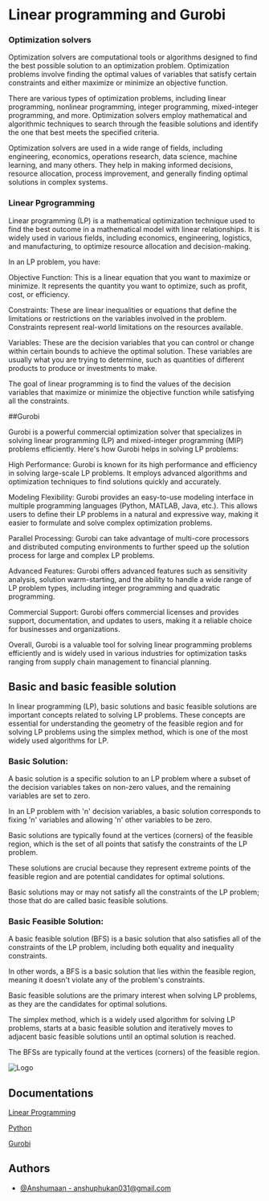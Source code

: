 # Linear programming and Gurobi

### Optimization solvers

Optimization solvers are computational tools or algorithms designed to find the best possible solution to an optimization problem. Optimization problems involve finding the optimal values of variables that satisfy certain constraints and either maximize or minimize an objective function.

There are various types of optimization problems, including linear programming, nonlinear programming, integer programming, mixed-integer programming, and more. Optimization solvers employ mathematical and algorithmic techniques to search through the feasible solutions and identify the one that best meets the specified criteria.

Optimization solvers are used in a wide range of fields, including engineering, economics, operations research, data science, machine learning, and many others. They help in making informed decisions, resource allocation, process improvement, and generally finding optimal solutions in complex systems.

### Linear Pgrogramming

Linear programming (LP) is a mathematical optimization technique used to find the best outcome in a mathematical model with linear relationships. It is widely used in various fields, including economics, engineering, logistics, and manufacturing, to optimize resource allocation and decision-making.

In an LP problem, you have:

Objective Function: This is a linear equation that you want to maximize or minimize. It represents the quantity you want to optimize, such as profit, cost, or efficiency.

Constraints: These are linear inequalities or equations that define the limitations or restrictions on the variables involved in the problem. Constraints represent real-world limitations on the resources available.

Variables: These are the decision variables that you can control or change within certain bounds to achieve the optimal solution. These variables are usually what you are trying to determine, such as quantities of different products to produce or investments to make.

The goal of linear programming is to find the values of the decision variables that maximize or minimize the objective function while satisfying all the constraints.

##Gurobi

Gurobi is a powerful commercial optimization solver that specializes in solving linear programming (LP) and mixed-integer programming (MIP) problems efficiently. Here's how Gurobi helps in solving LP problems:

High Performance: Gurobi is known for its high performance and efficiency in solving large-scale LP problems. It employs advanced algorithms and optimization techniques to find solutions quickly and accurately.

Modeling Flexibility: Gurobi provides an easy-to-use modeling interface in multiple programming languages (Python, MATLAB, Java, etc.). This allows users to define their LP problems in a natural and expressive way, making it easier to formulate and solve complex optimization problems.

Parallel Processing: Gurobi can take advantage of multi-core processors and distributed computing environments to further speed up the solution process for large and complex LP problems.

Advanced Features: Gurobi offers advanced features such as sensitivity analysis, solution warm-starting, and the ability to handle a wide range of LP problem types, including integer programming and quadratic programming.

Commercial Support: Gurobi offers commercial licenses and provides support, documentation, and updates to users, making it a reliable choice for businesses and organizations.

Overall, Gurobi is a valuable tool for solving linear programming problems efficiently and is widely used in various industries for optimization tasks ranging from supply chain management to financial planning.

## Basic and basic feasible solution

In linear programming (LP), basic solutions and basic feasible solutions are important concepts related to solving LP problems. These concepts are essential for understanding the geometry of the feasible region and for solving LP problems using the simplex method, which is one of the most widely used algorithms for LP.

### Basic Solution:

A basic solution is a specific solution to an LP problem where a subset of the decision variables takes on non-zero values, and the remaining variables are set to zero.

In an LP problem with 'n' decision variables, a basic solution corresponds to fixing 'n' variables and allowing 'n' other variables to be zero.

Basic solutions are typically found at the vertices (corners) of the feasible region, which is the set of all points that satisfy the constraints of the LP problem.

These solutions are crucial because they represent extreme points of the feasible region and are potential candidates for optimal solutions.

Basic solutions may or may not satisfy all the constraints of the LP problem; those that do are called basic feasible solutions.

### Basic Feasible Solution:

A basic feasible solution (BFS) is a basic solution that also satisfies all of the constraints of the LP problem, including both equality and inequality constraints.

In other words, a BFS is a basic solution that lies within the feasible region, meaning it doesn't violate any of the problem's constraints.

Basic feasible solutions are the primary interest when solving LP problems, as they are the candidates for optimal solutions.

The simplex method, which is a widely used algorithm for solving LP problems, starts at a basic feasible solution and iteratively moves to adjacent basic feasible solutions until an optimal solution is reached.

The BFSs are typically found at the vertices (corners) of the feasible region.


![Logo](https://www.google.com/url?sa=i&url=https%3A%2F%2Ftowardsdatascience.com%2Fcausal-inference-with-linear-regression-endogeneity-9d9492663bac&psig=AOvVaw2CGT5n3LS6DgzSIMGMDm60&ust=1693641866228000&source=images&cd=vfe&opi=89978449&ved=0CBAQjRxqFwoTCOD-vuj5iIEDFQAAAAAdAAAAABAE)



## Documentations

[Linear Programming](https://www.analyticsvidhya.com/blog/2017/02/lintroductory-guide-on-linear-programming-explained-in-simple-english/) 

[Python](https://www.python.org/doc/)

[Gurobi](https://www.gurobi.com/documentation/)


## Authors

- [@Anshumaan - <anshuphukan031@gmail.com>](https://github.com/Anshumaan031)
